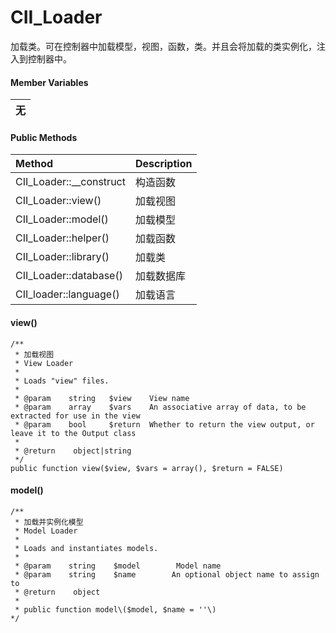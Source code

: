 # CII\_Loader

加载类。可在控制器中加载模型，视图，函数，类。并且会将加载的类实例化，注入到控制器中。

#### Member Variables

| 无 |
| :---: |


#### Public Methods

| Method | Description |
| :--- | :--- |
| CII\_Loader::\_\_construct | 构造函数 |
| CII\_Loader::view\(\) | 加载视图 |
| CII\_Loader::model\(\) | 加载模型 |
| CII\_Loader::helper\(\) | 加载函数 |
| CII\_Loader::library\(\) | 加载类 |
| CII\_Loader::database\(\) | 加载数据库 |
| CII\_loader::language\(\) | 加载语言 |

#### view\(\)

```
/**
 * 加载视图
 * View Loader
 * 
 * Loads "view" files.
 *
 * @param    string   $view    View name
 * @param    array    $vars    An associative array of data, to be extracted for use in the view
 * @param    bool     $return  Whether to return the view output, or leave it to the Output class
 *
 * @return    object|string
 */
public function view($view, $vars = array(), $return = FALSE)
```

#### model\(\)

```
/**
 * 加载并实例化模型
 * Model Loader
 *
 * Loads and instantiates models.
 *
 * @param    string    $model        Model name
 * @param    string    $name        An optional object name to assign to
 * @return    object
 *
 * public function model\($model, $name = ''\)
*/
```



